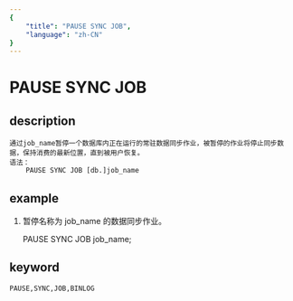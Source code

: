 ```yaml
---
{
    "title": "PAUSE SYNC JOB",
    "language": "zh-CN"
}
---
```


<!-- 
Licensed to the Apache Software Foundation (ASF) under one
or more contributor license agreements.  See the NOTICE file
distributed with this work for additional information
regarding copyright ownership.  The ASF licenses this file
to you under the Apache License, Version 2.0 (the
"License"); you may not use this file except in compliance
with the License.  You may obtain a copy of the License at

  http://www.apache.org/licenses/LICENSE-2.0

Unless required by applicable law or agreed to in writing,
software distributed under the License is distributed on an
"AS IS" BASIS, WITHOUT WARRANTIES OR CONDITIONS OF ANY
KIND, either express or implied.  See the License for the
specific language governing permissions and limitations
under the License.
-->

# PAUSE SYNC JOB

## description

	通过job_name暂停一个数据库内正在运行的常驻数据同步作业，被暂停的作业将停止同步数据，保持消费的最新位置，直到被用户恢复。
	语法：
		PAUSE SYNC JOB [db.]job_name
		
## example
1. 暂停名称为 job_name 的数据同步作业。

	PAUSE SYNC JOB job_name;
	
## keyword
	PAUSE,SYNC,JOB,BINLOG